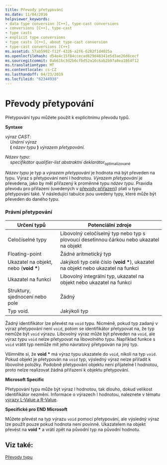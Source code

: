```yaml
---
title: Převody přetypování
ms.date: 11/04/2016
helpviewer_keywords:
- data type conversion [C++], type-cast conversions
- conversions [C++], type-cast
- type casts
- explicit type conversions
- type casts [C++], about type-cast conversion
- type-cast conversions [C++]
ms.assetid: 57ab5902-f12f-4326-a2f6-6282f1d4025a
ms.openlocfilehash: d54e4c15f84ccecad629d48341e5d3ae26d8cecf
ms.sourcegitcommit: 0ab61bc3d2b6cfbd52a16c6ab2b97a8ea1864f12
ms.translationtype: MT
ms.contentlocale: cs-CZ
ms.lasthandoff: 04/23/2019
ms.locfileid: "62344938"
---
```

# <a name="type-cast-conversions"></a>Převody přetypování

Přetypování typu můžete použít k explicitnímu převodu typů.

**Syntaxe**

*výraz CAST*:<br/>
&nbsp;&nbsp;&nbsp;&nbsp;*Unární výraz*<br/>
&nbsp;&nbsp;&nbsp;&nbsp;**(**  *název typu*  **)**  *výrazem přetypování.*

*Název typu*:<br/>
&nbsp;&nbsp;&nbsp;&nbsp;*specifikátor qualifier-list* *abstraktní deklarátor*<sub>optimalizované</sub>

*Název typu* je typ a *výrazem přetypování* je hodnota má být převeden na typu. Výraz s přetypování není l hodnotou. *Výrazem přetypování* je převedena, jako by měl přiřazený k proměnné typu *název typu*. Pravidla převodu pro přiřazení (uvedených v [převody přiřazení](../c-language/assignment-conversions.md)) platí u typu přetypování také. V následující tabulce jsou uvedeny typy, které může být převeden do daného typu.

### <a name="legal-type-casts"></a>Právní přetypování

|Určení typů|Potenciální zdroje|
|-----------------------|-----------------------|
|Celočíselné typy|Libovolný celočíselný typ nebo typ s plovoucí desetinnou čárkou nebo ukazatel na objekt|
|Floating-point|Žádné aritmetický typ|
|Ukazatel na objekt, nebo (**void** <strong>\*</strong>)|Jakýkoli typ celé číslo (**void** <strong>\*</strong>), ukazatel na objekt nebo ukazatel na funkci|
|Ukazatel na funkci|Libovolný integrální typ, ukazatel na objekt nebo ukazatel na funkci|
|Struktury, sjednocení nebo pole|Žádný|
|Typ void.|Jakýkoli typ|

Žádný identifikátor lze převést na `void` typu. Nicméně, pokud typ zadaný v výraz přetypování není `void`, potom se identifikátor přetypovat na, že typ nemůže být `void` výrazu. Libovolný výraz může být převeden na `void`, ale výraz typu `void` nelze přetypovat na libovolného typu. Například funkce s `void` vrátit typ nemůže mít jeho návratový přetypován na jiný typ.

Všimněte si, že **void** <strong>\*</strong> má výraz typu ukazatele do `void`, nikoli na typ `void`. Pokud objekt je přetypován na `void` typ, výsledný výraz nelze přiřadit k libovolné položky. Podobně přetypování objektu není přijatelné l hodnotou, proto nelze realizovat žádná přiřazení k objektu přetypování.

**Microsoft Specific**

Přetypování typu může být výraz l hodnotou, tak dlouho, dokud velikost identifikátor nezmění. Informace o výrazech l hodnotou, naleznete v tématu [výrazy L-Value a R-Value](../c-language/l-value-and-r-value-expressions.md).

**Specifické pro END Microsoft**

Můžete převést na typ výrazu `void` pomocí přetypování, ale výsledný výraz lze použít pouze pokud hodnota není povinné. Ukazatelem na objekt převést na **void** <strong>\*</strong> a vrátí zpět na původní typ na původní hodnotu.

## <a name="see-also"></a>Viz také:

[Převody typu](../c-language/type-conversions-c.md)
